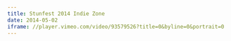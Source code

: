 ```yaml
---
title: Stunfest 2014 Indie Zone
date: 2014-05-02
iframe: //player.vimeo.com/video/93579526?title=0&byline=0&portrait=0
---
```

